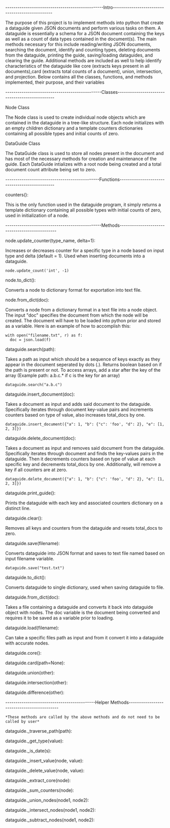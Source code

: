 ------------------------------------------------Intro------------------------------------------------

The purpose of this project is to implement methods into python that create a dataguide
given JSON documents and perform various tasks on them. A dataguide is essentially a schema
for a JSON document containing the keys as well as a count of data types contained in the
document(s). The main methods necessary for this include reading/writing JSON documents,
searching the document, identify and counting types, deleting documents from the dataguide, 
printing the guide, saving/loading dataguides, and clearing the guide. Additional methods 
are included as well to help identify characteristics of the dataguide like core (extracts 
keys present in all documents),card (extracts total counts of a document), union, 
intersection, and projection. Below contains all the classes, functions, and methods 
implemented, their purpose, and their variables

-----------------------------------------------Classes-----------------------------------------------

Node Class

  The Node class is used to create individual node objects which are contained in the 
  dataguide in a tree-like structure. Each node initializes with an empty children 
  dictionary and a template counters dictionaries containing all possible types and initial 
  counts of zero.

DataGuide Class

  The DataGuide class is used to store all nodes present in the document and has most of the
  necessary methods for creation and maintenance of the guide. Each DataGuide intializes with 
  a root node being created and a total document count attribute being set to zero.

----------------------------------------------Functions----------------------------------------------

counters():

  This is the only function used in the dataguide program, it simply returns a template dictionary 
  containing all possible types with initial counts of zero, used in initialization of a node.

-----------------------------------------------Methods-----------------------------------------------

node.update_counter(type_name, delta=1):

  Increases or decreases counter for a specific type in a node based on input type and delta 
  (default = 1). Used when inserting documents into a dataguide.

    node.update_count('int', -1)

node.to_dict():

  Converts a node to dictionary format for exportation into text file.

node.from_dict(doc):

  Converts a node from a dictionary format in a text file into a node object. The input "doc" specifies 
  the document from which the node will be created. The document will have to be loaded into python prior
  and stored as a variable. Here is an example of how to accomplish this:

    with open("filename.txt", r) as f:
      doc = json.load(f)

dataguide.search(path):

  Takes a path as input which should be a sequence of keys exactly as they appear in the document seperated 
  by dots (.). Returns boolean based on if the path is present or not. To access arrays, add a star after 
  the key of the array (Example path: a.b.c.* if c is the key for an array)

    dataguide.search("a.b.c")

dataguide.insert_document(doc):

  Takes a document as input and adds said document to the dataguide. Specifically iterates through document 
  key-value pairs and increments counters based on type of value, also increases total_docs by one.

    dataguide.insert_document({"a": 1, "b": {"c": 'foo', "d": 2}, "e": [1, 2, 3]})

dataguide.delete_document(doc):

  Takes a document as input and removes said document from the dataguide. Specifically iterates through document 
  and finds the key-values pairs in the dataguide. Then it decrements counters based on type of value at each 
  specific key and decrements total_docs by one. Additionally, will remove a key if all counters are at zero.

    dataguide.delete_document({"a": 1, "b": {"c": 'foo', "d": 2}, "e": [1, 2, 3]})
    
dataguide.print_guide():

  Prints the dataguide with each key and associated counters dictionary on a distinct line.

dataguide.clear():

  Removes all keys and counters from the dataguide and resets total_docs to zero.

dataguide.save(filename):

  Converts dataguide into JSON format and saves to text file named based on input filename variable.

    dataguide.save("test.txt")

dataguide.to_dict():

  Converts dataguide to single dictionary, used when saving dataguide to file.

dataguide.from_dict(doc):

  Takes a file containing a dataguide and converts it back into dataguide object with nodes. The doc variable is 
  the document being converted and requires it to be saved as a variable prior to loading.

dataguide.load(filename):

  Can take a specific files path as input and from it convert it into a dataguide with accurate nodes.

dataguide.core():

dataguide.card(path=None):

dataguide.union(other):

dataguide.intersection(other):

dataguide.difference(other):

--------------------------------------------Helper Methods-------------------------------------------
    
    *These methods are called by the above methods and do not need to be called by user*

dataguide._traverse_path(path):

dataguide._get_type(value):

dataguide._is_date(s):

dataguide._insert_value(node, value):

dataguide._delete_value(node, value):

dataguide._extract_core(node):

dataguide._sum_counters(node):

dataguide._union_nodes(node1, node2):

dataguide._intersect_nodes(node1, node2):

dataguide._subtract_nodes(node1, node2):


